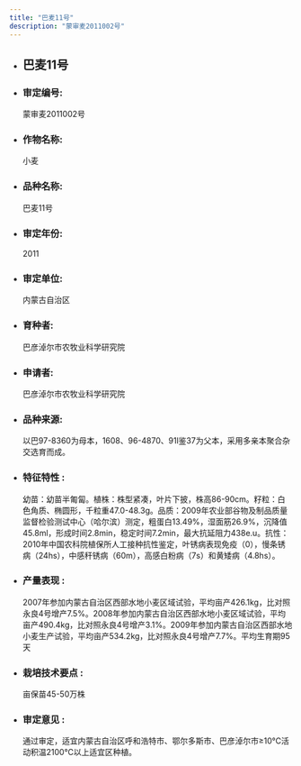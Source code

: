 ```yaml
---
title: "巴麦11号"
description: "蒙审麦2011002号"
---
```

* ## 巴麦11号
* ###  审定编号:  
   蒙审麦2011002号

*  ### 作物名称:  
   小麦

*   ###  品种名称: 
    巴麦11号

*   ### 审定年份: 
    2011

*   ### 审定单位:  
    内蒙古自治区

*   ### 育种者:  
    巴彦淖尔市农牧业科学研究院

*   ### 申请者:  
    巴彦淖尔市农牧业科学研究院

*   ### 品种来源:  
    以巴97-8360为母本，1608、96-4870、91l鉴37为父本，采用多亲本聚合杂交选育而成。

*   ### 特征特性 : 
    幼苗：幼苗半匍匐。植株：株型紧凑，叶片下披，株高86-90cm。籽粒：白色角质、椭圆形，千粒重47.0-48.3g。品质：2009年农业部谷物及制品质量监督检验测试中心（哈尔滨）测定，粗蛋白13.49%，湿面筋26.9%，沉降值45.8ml，形成时间2.8min，稳定时间7.2min，最大抗延阻力438e.u。抗性：2010年中国农科院植保所人工接种抗性鉴定，叶锈病表现免疫（0），慢条锈病（24hs），中感秆锈病（60m），高感白粉病（7s）和黄矮病（4.8hs）。

*   ### 产量表现 : 
    2007年参加内蒙古自治区西部水地小麦区域试验，平均亩产426.1kg，比对照永良4号增产7.5%。2008年参加内蒙古自治区西部水地小麦区域试验，平均亩产490.4kg，比对照永良4号增产3.1%。2009年参加内蒙古自治区西部水地小麦生产试验，平均亩产534.2kg，比对照永良4号增产7.7%。平均生育期95天

*   ### 栽培技术要点 : 
    亩保苗45-50万株

*   ### 审定意见 : 
    通过审定，适宜内蒙古自治区呼和浩特市、鄂尔多斯市、巴彦淖尔市≥10℃活动积温2100℃以上适宜区种植。
